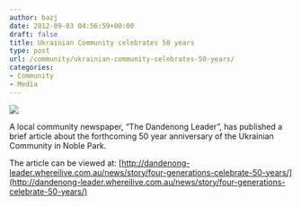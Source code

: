 ```yaml
---
author: bazj
date: 2012-09-03 04:56:59+00:00
draft: false
title: Ukrainian Community celebrates 50 years
type: post
url: /community/ukrainian-community-celebrates-50-years/
categories:
- Community
- Media
---
```


[![](http://www.ozeukes.com/wp-content/uploads/2012/09/dandenong-leader.jpg)
](http://www.ozeukes.com/wp-content/uploads/2012/09/dandenong-leader.jpg)

A local community newspaper, “The Dandenong Leader”, has published a brief article about the forthcoming 50 year anniversary of the Ukrainian Community in Noble Park.

The article can be viewed at: [http://dandenong-leader.whereilive.com.au/news/story/four-generations-celebrate-50-years/](http://dandenong-leader.whereilive.com.au/news/story/four-generations-celebrate-50-years/)


